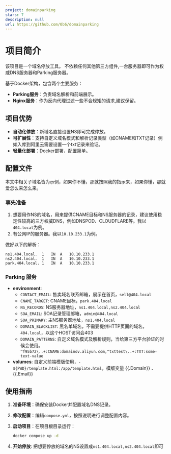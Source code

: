 ```yaml
---
project: domainparking
stars: 7
description: null
url: https://github.com/0b6/domainparking
---
```


# 项目简介

该项目是一个域名停放工具。
不依赖任何其他第三方组件,一台服务器即可作为权威DNS服务器和Parking服务器。   

基于Docker架构，包含两个主要服务：

- **Parking服务**：负责域名解析和前端展示。
- **Nginx服务**：作为反向代理过滤一些不合规矩的请求,建议保留。

## 项目优势

- **自动化停放**：新域名直接设置NS即可完成停放。
- **可扩展性**：支持自定义域名模式和解析记录类型（如CNAME和TXT记录）例如入库到阿里云需要设置一个txt记录来验证。
- **轻量化部署**：Docker部署，配置简单。
## 配置文件
本文中相关子域名皆为示例，如果你不懂，那就按照我的指示来，如果你懂，那就爱怎么来怎么来。
### 事先准备
1. 想要用作NS的域名，用来提供CNAME目标和NS服务器的记录，建议使用稳定性较高的三方权威DNS，例如DNSPOD、CLOUDFLARE等。我以`404.local`为例。
2. 有公网IP的服务器。我以`10.10.233.1`为例。


做好以下的解析：
```
ns1.404.local.	1	IN	A	10.10.233.1
ns2.404.local.	1	IN	A	10.10.233.1
park.404.local.	1	IN	A	10.10.233.1
```

### Parking 服务
- **environment**:
  - `CONTACT_EMAIL`: 售卖域名联系邮箱，展示在首页，`sell@404.local`
  - `CNAME_TARGET`: CNAME目标，`park.404.local`
  - `NS_RECORDS`: NS服务器地址，`ns1.404.local,ns2.404.local`
  - `SOA_EMAIL`: SOA记录管理邮箱，`admin@404.local`
  - `SOA_PRIMARY`: 主NS服务器地址，`ns1.404.local`
  - `DOMAIN_BLACKLIST`: 黑名单域名，不需要提供HTTP页面的域名，`404.local`，以这个HOST访问会403
  - `DOMAIN_PATTERNS`: 自定义域名模式及解析规则，当给第三方平台验证的时候会使用。`^f95b72\..+:CNAME:domainov.aliyun.com,^txttest\..+:TXT:some-text-value`
- **volumes**: 自定义前端模版使用，`- ${PWD}/template.html:/app/template.html`，模版变量 {{.Domain}} 、{{.Email}}


## 使用指南

1. **准备环境**：确保安装Docker并配置域名DNS记录。
2. **修改配置**：编辑`compose.yml`，按照说明进行调整配置内容。
3. **启动项目**：在项目根目录运行：

   ```bash
   docker compose up -d
4. **开始停放**: 把想要停放的域名的NS设置成`ns1.404.local,ns2.404.local`即可
